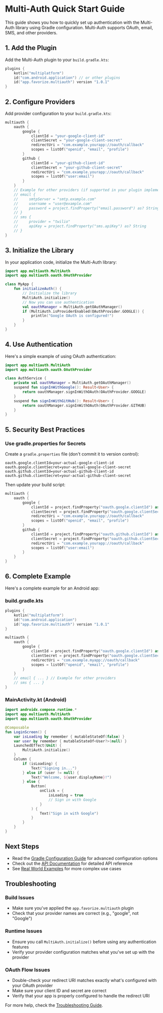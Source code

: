 # Multi-Auth Quick Start Guide

This guide shows you how to quickly set up authentication with the Multi-Auth library using Gradle configuration. Multi-Auth supports OAuth, email, SMS, and other providers.

## 1. Add the Plugin

Add the Multi-Auth plugin to your `build.gradle.kts`:

```kotlin
plugins {
    kotlin("multiplatform")
    id("com.android.application") // or other plugins
    id("app.favorize.multiauth") version "1.0.1"
}
```

## 2. Configure Providers

Add provider configuration to your `build.gradle.kts`:

```kotlin
multiauth {
    oauth {
        google {
            clientId = "your-google-client-id"
            clientSecret = "your-google-client-secret"
            redirectUri = "com.example.yourapp://oauth/callback"
            scopes = listOf("openid", "email", "profile")
        }
        github {
            clientId = "your-github-client-id"
            clientSecret = "your-github-client-secret"
            redirectUri = "com.example.yourapp://oauth/callback"
            scopes = listOf("user:email")
        }
    }
    // Example for other providers (if supported in your plugin implementation):
    // email {
    //     smtpServer = "smtp.example.com"
    //     username = "user@example.com"
    //     password = project.findProperty("email.password") as? String
    // }
    // sms {
    //     provider = "twilio"
    //     apiKey = project.findProperty("sms.apiKey") as? String
    // }
}
```

## 3. Initialize the Library

In your application code, initialize the Multi-Auth library:

```kotlin
import app.multiauth.MultiAuth
import app.multiauth.oauth.OAuthProvider

class MyApp {
    fun initializeAuth() {
        // Initialize the library
        MultiAuth.initialize()
        // Now you can use authentication
        val oauthManager = MultiAuth.getOAuthManager()
        if (MultiAuth.isProviderEnabled(OAuthProvider.GOOGLE)) {
            println("Google OAuth is configured!")
        }
    }
}
```

## 4. Use Authentication

Here's a simple example of using OAuth authentication:

```kotlin
import app.multiauth.MultiAuth
import app.multiauth.oauth.OAuthProvider

class AuthService {
    private val oauthManager = MultiAuth.getOAuthManager()
    suspend fun signInWithGoogle(): Result<User> {
        return oauthManager.signInWithOAuth(OAuthProvider.GOOGLE)
    }
    suspend fun signInWithGitHub(): Result<User> {
        return oauthManager.signInWithOAuth(OAuthProvider.GITHUB)
    }
}
```

## 5. Security Best Practices

### Use gradle.properties for Secrets

Create a `gradle.properties` file (don't commit it to version control):

```properties
oauth.google.clientId=your-actual-google-client-id
oauth.google.clientSecret=your-actual-google-client-secret
oauth.github.clientId=your-actual-github-client-id
oauth.github.clientSecret=your-actual-github-client-secret
```

Then update your build script:

```kotlin
multiauth {
    oauth {
        google {
            clientId = project.findProperty("oauth.google.clientId") as? String ?: ""
            clientSecret = project.findProperty("oauth.google.clientSecret") as? String
            redirectUri = "com.example.yourapp://oauth/callback"
            scopes = listOf("openid", "email", "profile")
        }
        github {
            clientId = project.findProperty("oauth.github.clientId") as? String ?: ""
            clientSecret = project.findProperty("oauth.github.clientSecret") as? String
            redirectUri = "com.example.yourapp://oauth/callback"
            scopes = listOf("user:email")
        }
    }
}
```

## 6. Complete Example

Here's a complete example for an Android app:

### build.gradle.kts
```kotlin
plugins {
    kotlin("multiplatform")
    id("com.android.application")
    id("app.favorize.multiauth") version "1.0.1"
}

multiauth {
    oauth {
        google {
            clientId = project.findProperty("oauth.google.clientId") as? String ?: ""
            clientSecret = project.findProperty("oauth.google.clientSecret") as? String
            redirectUri = "com.example.myapp://oauth/callback"
            scopes = listOf("openid", "email", "profile")
        }
    }
    // email { ... } // Example for other providers
    // sms { ... }
}
```

### MainActivity.kt (Android)
```kotlin
import androidx.compose.runtime.*
import app.multiauth.MultiAuth
import app.multiauth.oauth.OAuthProvider

@Composable
fun LoginScreen() {
    var isLoading by remember { mutableStateOf(false) }
    var user by remember { mutableStateOf<User?>(null) }
    LaunchedEffect(Unit) {
        MultiAuth.initialize()
    }
    Column {
        if (isLoading) {
            Text("Signing in...")
        } else if (user != null) {
            Text("Welcome, ${user.displayName}!")
        } else {
            Button(
                onClick = {
                    isLoading = true
                    // Sign in with Google
                }
            ) {
                Text("Sign in with Google")
            }
        }
    }
}
```

## Next Steps
- Read the [Gradle Configuration Guide](GRADLE_CONFIGURATION_GUIDE.md) for advanced configuration options
- Check out the [API Documentation](API_DOCUMENTATION.md) for detailed API reference
- See [Real World Examples](REAL_WORLD_EXAMPLES.md) for more complex use cases

## Troubleshooting

### Build Issues
- Make sure you've applied the `app.favorize.multiauth` plugin
- Check that your provider names are correct (e.g., "google", not "Google")

### Runtime Issues
- Ensure you call `MultiAuth.initialize()` before using any authentication features
- Verify your provider configuration matches what you've set up with the provider

### OAuth Flow Issues
- Double-check your redirect URI matches exactly what's configured with your OAuth provider
- Make sure your client ID and secret are correct
- Verify that your app is properly configured to handle the redirect URI

For more help, check the [Troubleshooting Guide](TROUBLESHOOTING_GUIDE.md).

